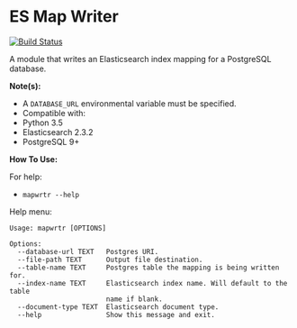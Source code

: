 # ES Map Writer

[![Build Status](https://travis-ci.org/Tuss4/es-map-writer.svg?branch=master)](https://travis-ci.org/Tuss4/es-map-writer)

A module that writes an Elasticsearch index mapping for a PostgreSQL database.

**Note(s):**
+ A `DATABASE_URL` environmental variable must be specified.
+ Compatible with:
 + Python 3.5
 + Elasticsearch 2.3.2
 + PostgreSQL 9+  


 **How To Use:**

For help:  
+ `mapwrtr --help`

Help menu:
```
Usage: mapwrtr [OPTIONS]

Options:
  --database-url TEXT   Postgres URI.
  --file-path TEXT      Output file destination.
  --table-name TEXT     Postgres table the mapping is being written for.
  --index-name TEXT     Elasticsearch index name. Will default to the table
                        name if blank.
  --document-type TEXT  Elasticsearch document type.
  --help                Show this message and exit.
```
